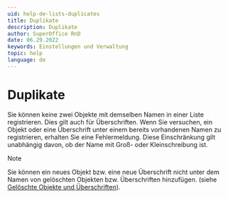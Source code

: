 ```yaml
---
uid: help-de-lists-duplicates
title: Duplikate
description: Duplikate
author: SuperOffice RnD
date: 06.29.2022
keywords: Einstellungen und Verwaltung
topic: help
language: de
---
```


# Duplikate

Sie können keine zwei Objekte mit demselben Namen in einer Liste registrieren. Dies gilt auch für Überschriften. Wenn Sie versuchen, ein Objekt oder eine Überschrift unter einem bereits vorhandenen Namen zu registrieren, erhalten Sie eine Fehlermeldung. Diese Einschränkung gilt unabhängig davon, ob der Name mit Groß- oder Kleinschreibung ist.

> [!NOTE]
> Sie können ein neues Objekt bzw. eine neue Überschrift nicht unter dem Namen von gelöschten Objekten bzw. Überschriften hinzufügen. (siehe [Gelöschte Objekte und Überschriften][1]).

<!-- Referenced links -->
[1]: organize/deleted-items-and-headings.md

<!-- Referenced images -->
